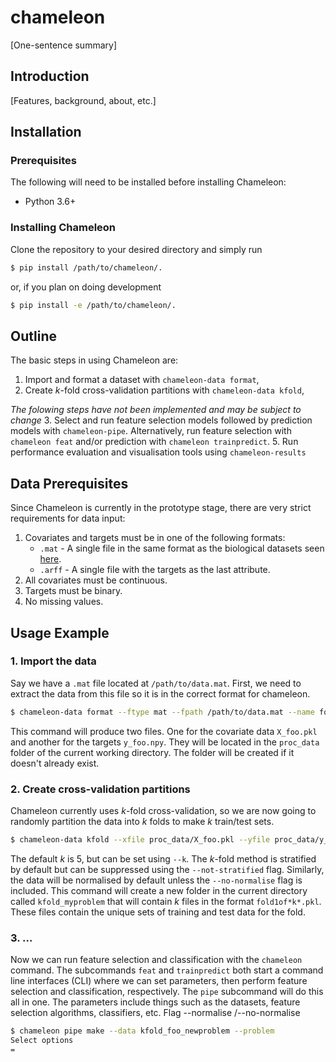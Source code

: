 # chameleon

\[One-sentence summary\]


## Introduction
 \[Features, background, about, etc.\]


## Installation

### Prerequisites

 The following will need to be installed before installing Chameleon:

 - Python 3.6+
 <!-- - Java
 - Heaps of other things

While not necessary, Chameleon is optimised for using job scheduled high-performance computing. This significantly reduces model training times.  -->

### Installing Chameleon

Clone the repository to your desired directory and simply run

```bash
$ pip install /path/to/chameleon/.
```

or, if you plan on doing development

```bash
$ pip install -e /path/to/chameleon/.
```

## Outline

The basic steps in using Chameleon are:

1. Import and format a dataset with `chameleon-data format`,
2. Create *k*-fold cross-validation partitions with `chameleon-data kfold`,

*The folowing steps have not been implemented and may be subject to change*
3. Select and run feature selection models followed by prediction models with `chameleon-pipe`. Alternatively, run feature selection with `chameleon feat` and/or prediction with `chameleon trainpredict`.
5. Run performance evaluation and visualisation tools using `chameleon-results`

<!-- ![Pipeline workflow diagram](pipelinediagram.svg) -->

## Data Prerequisites

Since Chameleon is currently in the prototype stage, there are very strict requirements for data input:

1. Covariates and targets must be in one of the following formats:
    - `.mat` - A single file in the same format as the biological datasets seen [here](http://featureselection.asu.edu/datasets.php).
    - `.arff` - A single file with the targets as the last attribute.
2. All covariates must be continuous.
3. Targets must be binary.
4. No missing values.

## Usage Example

<!-- Before starting, we must make sure that the data files we want to import are located in the `/path/to/chameleon/data/external` directory.  -->

### 1. Import the data

Say we have a `.mat` file located at `/path/to/data.mat`. First, we need to extract the data from this file so it is in the correct format for chameleon. 

```bash
$ chameleon-data format --ftype mat --fpath /path/to/data.mat --name foo
```

This command will produce two files. One for the covariate data `X_foo.pkl` and another for the targets `y_foo.npy`. They will be located in the `proc_data` folder of the current working directory. The folder will be created if it doesn't already exist.


### 2. Create cross-validation partitions

Chameleon currently uses *k*-fold cross-validation, so we are now going to randomly partition the data into *k* folds to make *k* train/test sets.

```bash
$ chameleon-data kfold --xfile proc_data/X_foo.pkl --yfile proc_data/y_foo.npy --name myproblem
```
The default *k* is 5, but can be set using `--k`. The *k*-fold method is stratified by default but can be suppressed using the `--not-stratified` flag. Similarly, the data will be normalised by default unless the `--no-normalise` flag is included.
This command will create a new folder in the current directory called `kfold_myproblem` that will contain *k* files in the format `fold1of*k*.pkl`. These files contain the unique sets of training and test data for the fold.


### 3. ...
Now we can run feature selection and classification with the `chameleon` command. The subcommands `feat` and `trainpredict` both start a command line interfaces (CLI) where we can set parameters, then perform feature selection and classification, respectively. The `pipe` subcommand will do this all in one. The parameters include things such as the datasets, feature selection algorithms, classifiers, etc.
Flag --normalise /--no-normalise


```bash
$ chameleon pipe make --data kfold_foo_newproblem --problem
Select options
= 

```


